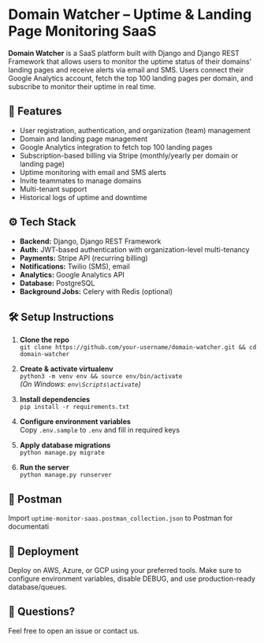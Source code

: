 # Domain Watcher – Uptime & Landing Page Monitoring SaaS

**Domain Watcher** is a SaaS platform built with Django and Django REST Framework that allows users to monitor the uptime status of their domains’ landing pages and receive alerts via email and SMS. Users connect their Google Analytics account, fetch the top 100 landing pages per domain, and subscribe to monitor their uptime in real time.

## 🚀 Features
- User registration, authentication, and organization (team) management
- Domain and landing page management
- Google Analytics integration to fetch top 100 landing pages
- Subscription-based billing via Stripe (monthly/yearly per domain or landing page)
- Uptime monitoring with email and SMS alerts
- Invite teammates to manage domains
- Multi-tenant support
- Historical logs of uptime and downtime

## ⚙️ Tech Stack
- **Backend:** Django, Django REST Framework
- **Auth:** JWT-based authentication with organization-level multi-tenancy
- **Payments:** Stripe API (recurring billing)
- **Notifications:** Twilio (SMS), email
- **Analytics:** Google Analytics API
- **Database:** PostgreSQL
- **Background Jobs:** Celery with Redis (optional)

## 🛠️ Setup Instructions
1. **Clone the repo**  
   `git clone https://github.com/your-username/domain-watcher.git && cd domain-watcher`

2. **Create & activate virtualenv**  
   `python3 -m venv env && source env/bin/activate`  
   _(On Windows: `env\Scripts\activate`)_

3. **Install dependencies**  
   `pip install -r requirements.txt`

4. **Configure environment variables**  
   Copy `.env.sample` to `.env` and fill in required keys

5. **Apply database migrations**  
`python manage.py migrate`

6. **Run the server**  
`python manage.py runserver`


## 🚀 Postman
Import `uptime-monitor-saas.postman_collection.json` to Postman for documentati

## 🚀 Deployment
Deploy on AWS, Azure, or GCP using your preferred tools. Make sure to configure environment variables, disable DEBUG, and use production-ready database/queues.


## 💬 Questions?
Feel free to open an issue or contact us.
